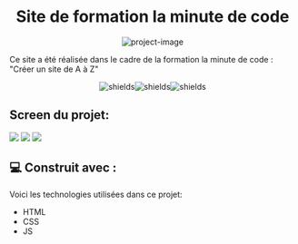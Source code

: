 <h1 align="center" id="title">Site de formation la minute de code</h1>

<p align="center"><img src="https://socialify.git.ci/thomaslekieffre/Site-de-formation-la-minute-de-code/image?font=Source%20Code%20Pro&amp;language=1&amp;name=1&amp;owner=1&amp;pattern=Signal&amp;theme=Dark" alt="project-image"></p>

<p id="description">Ce site a été réalisée dans le cadre de la formation la minute de code : "Créer un site de A à Z"</p>

<p align="center"><img src="https://img.shields.io/badge/HTML5-E34F26?style=for-the-badge&amp;logo=html5&amp;logoColor=white" alt="shields"><img src="https://img.shields.io/badge/CSS3-1572B6?style=for-the-badge&amp;logo=css3&amp;logoColor=white" alt="shields"><img src="https://img.shields.io/badge/JavaScript-F7DF1E?style=for-the-badge&amp;logo=JavaScript&amp;logoColor=white" alt="shields"></p>

<h2>Screen du projet:</h2>

<img src="https://media.discordapp.net/attachments/1143258595719389205/1233040571325616188/image.png?ex=662ba604&is=662a5484&hm=92b9b1543dd204094895be09b6491a4d32f82b4372b6b1b721fabe6b15d0bab0&=&format=webp&quality=lossless&width=1440&height=445"/>

<img src="https://media.discordapp.net/attachments/1143258595719389205/1233056823238463549/image.png?ex=662bb527&is=662a63a7&hm=00060df8a4a234c2239910a7bbcd477b949d04a9be3849e1537939a76d558055&=&format=webp&quality=lossless&width=1232&height=662">

<img src="https://media.discordapp.net/attachments/1143258595719389205/1233070108427944056/image.png?ex=662bc187&is=662a7007&hm=d4925aa327c283d2a0ead0ca118a24b9b8310513f9fbc37c7346c4c0301a227c&=&format=webp&quality=lossless&width=1232&height=662">

  
  
<h2>💻 Construit avec :</h2>

Voici les technologies utilisées dans ce projet:

*   HTML
*   CSS
*   JS
